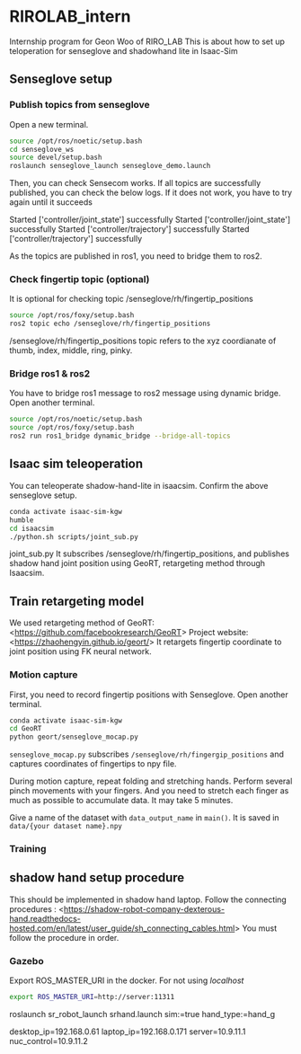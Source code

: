 # RIROLAB_intern
Internship program for Geon Woo of RIRO_LAB
This is about how to set up teloperation for senseglove and shadowhand lite in Isaac-Sim

## Senseglove setup

### Publish topics from senseglove
Open a new terminal.

```bash
source /opt/ros/noetic/setup.bash
cd senseglove_ws
source devel/setup.bash
roslaunch senseglove_launch senseglove_demo.launch
```

Then, you can check Sensecom works. If all topics are successfully published, you can check the below logs. If it does not work, you have to try again until it succeeds

Started ['controller/joint_state'] successfully
Started ['controller/joint_state'] successfully
Started ['controller/trajectory'] successfully
Started ['controller/trajectory'] successfully

As the topics are published in ros1, you need to bridge them to ros2.

### Check fingertip topic (optional)
It is optional for checking topic /senseglove/rh/fingertip_positions

```bash
source /opt/ros/foxy/setup.bash
ros2 topic echo /senseglove/rh/fingertip_positions
```

/senseglove/rh/fingertip_positions topic refers to the xyz coordianate of thumb, index, middle, ring, pinky.

### Bridge ros1 & ros2
You have to bridge ros1 message to ros2 message using dynamic bridge.
Open another terminal.

```bash
source /opt/ros/noetic/setup.bash
source /opt/ros/foxy/setup.bash
ros2 run ros1_bridge dynamic_bridge --bridge-all-topics
```

## Isaac sim teleoperation
You can teleoperate shadow-hand-lite in isaacsim.
Confirm the above senseglove setup.

```bash
conda activate isaac-sim-kgw
humble
cd isaacsim
./python.sh scripts/joint_sub.py
```

joint_sub.py
It subscribes /senseglove/rh/fingertip_positions, and publishes shadow hand joint position using GeoRT, retargeting method through Isaacsim.


## Train retargeting model
We used retargeting method of GeoRT: <<https://github.com/facebookresearch/GeoRT>>
Project website: <<https://zhaohengyin.github.io/geort/>>
It retargets fingertip coordinate to joint position using FK neural network.

### Motion capture
First, you need to record fingertip positions with Senseglove.
Open another terminal.

```bash
conda activate isaac-sim-kgw
cd GeoRT
python geort/senseglove_mocap.py
```
```senseglove_mocap.py``` subscribes ```/senseglove/rh/fingergip_positions``` and captures coordinates of fingertips to npy file. 

During motion capture, repeat folding and stretching hands. Perform several pinch movements with your fingers.  And you need to stretch each finger as much as possible to accumulate data.
It may take 5 minutes. 

Give a name of the dataset with  ```data_output_name``` in ```main()```.
It is saved in ```data/{your dataset name}.npy```

### Training

## shadow hand setup procedure
This should be implemented in shadow hand laptop. 
Follow the connecting procedures : <<https://shadow-robot-company-dexterous-hand.readthedocs-hosted.com/en/latest/user_guide/sh_connecting_cables.html>>
You must follow the procedure in order. 


### Gazebo
Export ROS_MASTER_URI in the docker. For not using *localhost*

```bash
export ROS_MASTER_URI=http://server:11311
```

roslaunch sr_robot_launch srhand.launch sim:=true hand_type:=hand_g

desktop_ip=192.168.0.61 
laptop_ip=192.168.0.171
server=10.9.11.1
nuc_control=10.9.11.2

